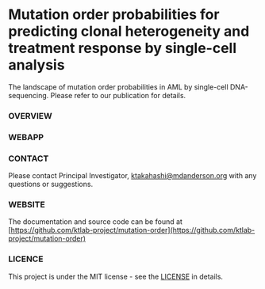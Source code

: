 # Mutation order probabilities for predicting clonal heterogeneity and treatment response by single-cell analysis
The landscape of mutation order probabilities in AML by single-cell DNA-sequencing. Please refer to our publication for details.

### OVERVIEW


### WEBAPP


### CONTACT
Please contact Principal Investigator, <ktakahashi@mdanderson.org> with any questions or suggestions.

### WEBSITE
The documentation and source code can be found at [https://github.com/ktlab-project/mutation-order](https://github.com/ktlab-project/mutation-order)

### LICENCE
This project is under the MIT license - see the [LICENSE](https://github.com/ktlab-project/mutation-order/blob/main/LICENSE) in details.

